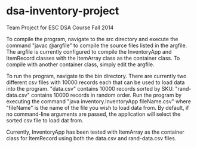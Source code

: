 dsa-inventory-project
=====================

Team Project for ESC DSA Course Fall 2014

To compile the program, navigate to the src directory and execute the 
command "javac @argfile" to compile the source files listed in the argfile.
The argfile is currently configured to compile the InventoryApp and ItemRecord
classes with the ItemArray class as the container class. To compile with
another container class, simply edit the argfile.

To run the program, navigate to the bin directory. There are currently two
different csv files with 10000 records each that can be used to load data
into the program. "data.csv" contains 10000 records sorted by SKU. 
"rand-data.csv" contains 10000 records in random order. Run the program by
executing the command "java inventory.InventoryApp fileName.csv" where
"fileName" is the name of the file you wish to load data from. By default,
if no command-line arguments are passed, the application will select the
sorted csv file to load dat from.

Currently, InventoryApp has been tested with ItemArray as the container class
for ItemRecord using both the data.csv and rand-data.csv files. 
